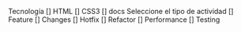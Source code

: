 Tecnología
 [] HTML
 [] CSS3
 [] docs
Seleccione el tipo de actividad
 [] Feature
 [] Changes
 [] Hotfix
 [] Refactor
 [] Performance
 [] Testing